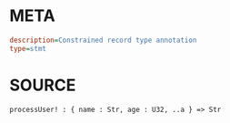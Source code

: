 # META
~~~ini
description=Constrained record type annotation
type=stmt
~~~
# SOURCE
~~~roc
processUser! : { name : Str, age : U32, ..a } => Str
~~~
